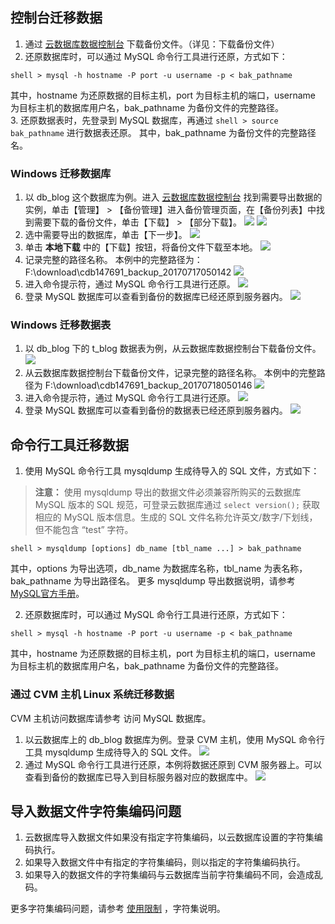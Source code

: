## 控制台迁移数据
1. 通过 [云数据库数据控制台](https://console.cloud.tencent.com/cdb) 下载备份文件。（详见：下载备份文件）
2. 还原数据库时，可以通过 MySQL 命令行工具进行还原，方式如下：
```
shell > mysql -h hostname -P port -u username -p < bak_pathname
```
其中，hostname 为还原数据的目标主机，port 为目标主机的端口，username 为目标主机的数据库用户名，bak_pathname 为备份文件的完整路径。  
3. 还原数据表时，先登录到 MySQL 数据库，再通过 `shell > source bak_pathname` 进行数据表还原。
其中，bak_pathname 为备份文件的完整路径名。

### Windows 迁移数据库
1. 以 db_blog 这个数据库为例。进入 [云数据库数据控制台](https://console.cloud.tencent.com/cdb) 找到需要导出数据的实例，单击【管理】 > 【备份管理】进入备份管理页面，在【备份列表】中找到需要下载的备份文件，单击【下载】 > 【部分下载】。
![](https://mc.qcloudimg.com/static/img/067a823712584842fc983ab34fa79b55/image.png)
![][image-7]
2. 选中需要导出的数据库，单击【下一步】。
![][image-8]
3. 单击 **本地下载** 中的【下载】按钮，将备份文件下载至本地。
![][image-9]
4. 记录完整的路径名称。
本例中的完整路径为： F:\download\cdb147691_backup_20170717050142
![][image-1]
5. 进入命令提示符，通过 MySQL 命令行工具进行还原。
![][image-2]
6. 登录 MySQL 数据库可以查看到备份的数据库已经还原到服务器内。
![][image-10]

### Windows 迁移数据表
1. 以 db_blog 下的 t_blog 数据表为例，从云数据库数据控制台下载备份文件。
![][image-11]
2. 从云数据库数据控制台下载备份文件，记录完整的路径名称。
本例中的完整路径为 F:\download\cdb147691_backup_20170718050146
![][image-3]
3. 进入命令提示符，通过 MySQL 命令行工具进行还原。
![][image-4]
4. 登录 MySQL 数据库可以查看到备份的数据表已经还原到服务器内。
![][image-12]

## 命令行工具迁移数据
1. 使用 MySQL 命令行工具 mysqldump 生成待导入的 SQL 文件，方式如下：
>**注意：**
>使用 mysqldump 导出的数据文件必须兼容所购买的云数据库 MySQL 版本的 SQL 规范，可登录云数据库通过 `select version();` 获取相应的 MySQL 版本信息。生成的 SQL 文件名称允许英文/数字/下划线，但不能包含 “test” 字符。
```
shell > mysqldump [options] db_name [tbl_name ...] > bak_pathname
```
其中，options 为导出选项，db_name 为数据库名称，tbl_name 为表名称，bak_pathname 为导出路径名。
更多 mysqldump 导出数据说明，请参考 [MySQL官方手册](https://dev.mysql.com/doc/refman/5.6/en/mysqldump.html)。

2. 还原数据库时，可以通过 MySQL 命令行工具进行还原，方式如下：
```
shell > mysql -h hostname -P port -u username -p < bak_pathname
```
其中，hostname 为还原数据的目标主机，port 为目标主机的端口，username 为目标主机的数据库用户名，bak_pathname 为备份文件的完整路径。

### 通过 CVM 主机 Linux 系统迁移数据
CVM 主机访问数据库请参考 访问 MySQL 数据库。
1. 以云数据库上的 db_blog 数据库为例。登录 CVM 主机，使用 MySQL 命令行工具 mysqldump 生成待导入的 SQL 文件。
![][image-5]
2. 通过 MySQL 命令行工具进行还原，本例将数据还原到 CVM 服务器上。可以查看到备份的数据库已导入到目标服务器对应的数据库中。
![][image-6]

## 导入数据文件字符集编码问题
1. 云数据库导入数据文件如果没有指定字符集编码，以云数据库设置的字符集编码执行。
2. 如果导入数据文件中有指定的字符集编码，则以指定的字符集编码执行。
3. 如果导入的数据文件的字符集编码与云数据库当前字符集编码不同，会造成乱码。

更多字符集编码问题，请参考 [使用限制](https://cloud.tencent.com/document/product/236/7259) ，字符集说明。

[image-1]:  https://mc.qcloudimg.com/static/img/ec1530d76dab094cfc76a49e05e34d3c/step11.png
[image-2]:  https://mc.qcloudimg.com/static/img/bb37805c3fa523664ea427923f79c747/step12.png
[image-3]:  https://mc.qcloudimg.com/static/img/42f282cf218253ba16ec51eb715ac76f/step13.png
[image-4]:  https://mc.qcloudimg.com/static/img/ec52232b7fab6e9d44b95ab1f774a0c1/step14.png
[image-5]:  https://mc.qcloudimg.com/static/img/2eb987a5a0a3d1b5b889970e67d66840/step15.png
[image-6]:  https://mc.qcloudimg.com/static/img/58d60e0df9def342ee8344d68e5d6558/step16.png
[image-7]:  https://mc.qcloudimg.com/static/img/93e534bb662bd93cd1cc33f3e7e01fd8/step1.png
[image-8]:  https://mc.qcloudimg.com/static/img/85c72e3d044155342ec9375b42d7d597/step2.png
[image-9]:  https://mc.qcloudimg.com/static/img/fbd4f81256f71264d8616916673c3383/step3.png
[image-10]: https://mc.qcloudimg.com/static/img/3bae3de9bd92e262bcfc2d0ae73a85bf/step4.png
[image-11]: https://mc.qcloudimg.com/static/img/189a5828548563144959c91482b91694/step5.png
[image-12]: https://mc.qcloudimg.com/static/img/4f03808a5f93d2b2731431c12c1684ee/step6.png
